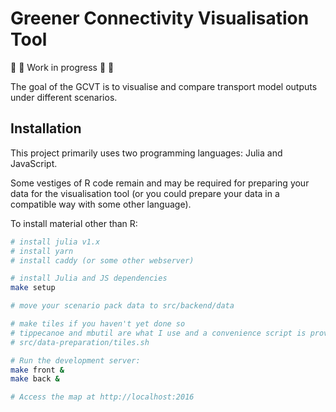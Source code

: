 # Greener Connectivity Visualisation Tool

🚧 👷 Work in progress 👷 🚧

The goal of the GCVT is to visualise and compare transport model outputs under different scenarios.


## Installation

This project primarily uses two programming languages: Julia and JavaScript.

Some vestiges of R code remain and may be required for preparing your data for the visualisation tool (or you could prepare your data in a compatible way with some other language).

To install material other than R:

```sh
# install julia v1.x
# install yarn
# install caddy (or some other webserver)

# install Julia and JS dependencies
make setup

# move your scenario pack data to src/backend/data

# make tiles if you haven't yet done so
# tippecanoe and mbutil are what I use and a convenience script is provided in
# src/data-preparation/tiles.sh

# Run the development server:
make front &
make back &

# Access the map at http://localhost:2016
```
